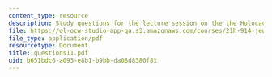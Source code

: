 ```yaml
---
content_type: resource
description: Study questions for the lecture session on the the Holocaust.
file: https://ol-ocw-studio-app-qa.s3.amazonaws.com/courses/21h-914-jewish-history-from-biblical-to-modern-times-fall-2007/b651bdc6a093e8b1b9bbda08d8380f81_questions11.pdf
file_type: application/pdf
resourcetype: Document
title: questions11.pdf
uid: b651bdc6-a093-e8b1-b9bb-da08d8380f81
---
```

